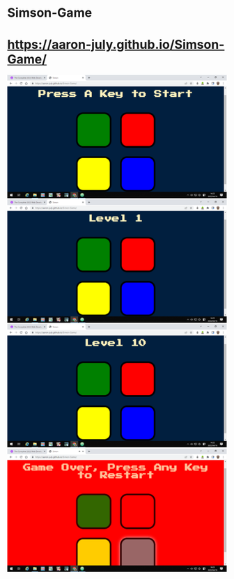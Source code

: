 # Simson-Game
# https://aaron-july.github.io/Simson-Game/

![](image/start_img.png)
![](image/leve1_img2.png)
![](image/level10_img.png)
![](image/error.png)
